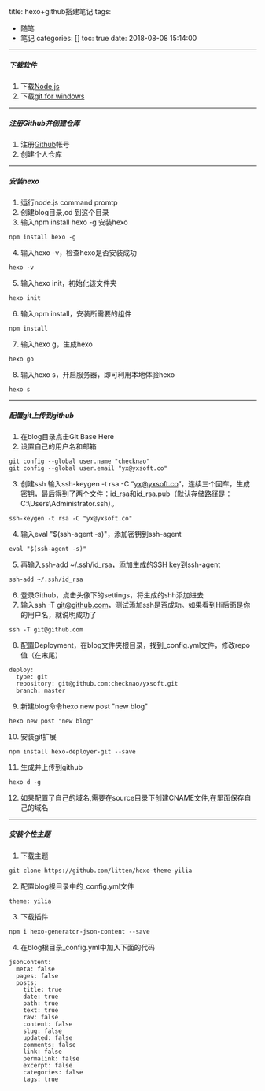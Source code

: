 title: hexo+github搭建笔记
tags:
  - 随笔
  - 笔记
categories: []
toc: true
date: 2018-08-08 15:14:00
---
##### 下载软件
1. 下载[Node.js](https://nodejs.org)
2. 下载[git for windows](https://git-scm.com/download/win)
---
##### 注册Github并创建仓库
1. 注册[Github](https://github.com)帐号
2. 创建个人仓库
---
<!--more-->
##### 安装hexo
1. 运行node.js command promtp
2. 创建blog目录,cd 到这个目录
3. 输入npm install hexo -g 安装hexo
```
npm install hexo -g
```
4. 输入hexo -v，检查hexo是否安装成功
```
hexo -v
```
5. 输入hexo init，初始化该文件夹
```
hexo init
```
6. 输入npm install，安装所需要的组件
```
npm install
```
7. 输入hexo g，生成hexo
```
hexo go
```
8.  输入hexo s，开启服务器，即可利用本地体验hexo
```
hexo s
```
---
##### 配置git上传到github
1. 在blog目录点击Git Base Here
2. 设置自己的用户名和邮箱
```
git config --global user.name "checknao"
git config --global user.email "yx@yxsoft.co"
```
3. 创建ssh 输入ssh-keygen -t rsa -C “yx@yxsoft.co”，连续三个回车，生成密钥，最后得到了两个文件：id_rsa和id_rsa.pub（默认存储路径是：C:\Users\Administrator\.ssh）。
```
ssh-keygen -t rsa -C "yx@yxsoft.co"
```
4. 输入eval "$(ssh-agent -s)"，添加密钥到ssh-agent
```
eval "$(ssh-agent -s)"
```
5. 再输入ssh-add ~/.ssh/id_rsa，添加生成的SSH key到ssh-agent
```
ssh-add ~/.ssh/id_rsa
```
6. 登录Github，点击头像下的settings，将生成的shh添加进去
7. 输入ssh -T git@github.com，测试添加ssh是否成功。如果看到Hi后面是你的用户名，就说明成功了
```
ssh -T git@github.com
```
8. 配置Deployment，在blog文件夹根目录，找到_config.yml文件，修改repo值（在末尾）
```
deploy:
  type: git
  repository: git@github.com:checknao/yxsoft.git
  branch: master
```
9. 新建blog命令hexo new post "new blog"
```
hexo new post "new blog"
```
10. 安装git扩展 
```
npm install hexo-deployer-git --save
```
11. 生成并上传到github
```
hexo d -g
```
12. 如果配置了自己的域名,需要在source目录下创建CNAME文件,在里面保存自己的域名
---
##### 安装个性主题
1. 下载主题
```
git clone https://github.com/litten/hexo-theme-yilia
```
2. 配置blog根目录中的_config.yml文件
```
theme: yilia
```
3. 下载插件 
```
npm i hexo-generator-json-content --save
```
4. 在blog根目录_config.yml中加入下面的代码
```
jsonContent:
  meta: false
  pages: false
  posts:
    title: true
    date: true
    path: true
    text: true
    raw: false
    content: false
    slug: false
    updated: false
    comments: false
    link: false
    permalink: false
    excerpt: false
    categories: false
    tags: true
```